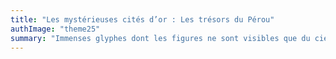 ```yaml
---
title: "Les mystérieuses cités d’or : Les trésors du Pérou"
authImage: "theme25"
summary: "Immenses glyphes dont les figures ne sont visibles que du ciel, divinités étranges et colorées sur des pots de terre, cités désertes, tombes comblent d’or."
---
```

